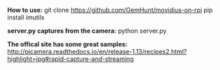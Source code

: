 
**How to use:**
git clone https://github.com/GemHunt/movidius-on-rpi
pip install imutils

**server.py captures from the camera:**
python server.py







**The offical site has some great samples:**
http://picamera.readthedocs.io/en/release-1.13/recipes2.html?highlight=jpg#rapid-capture-and-streaming
